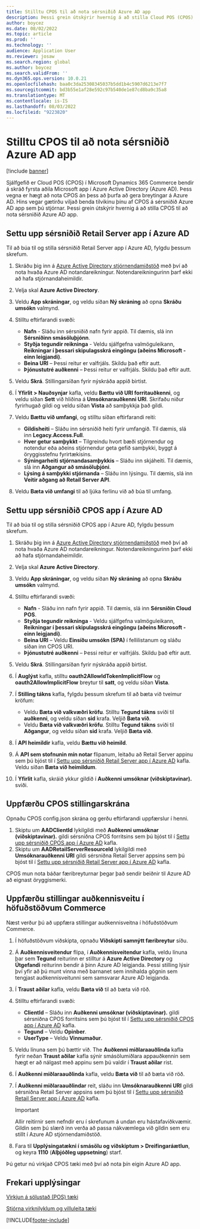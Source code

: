 ```yaml
---
title: Stilltu CPOS til að nota sérsniðið Azure AD app
description: Þessi grein útskýrir hvernig á að stilla Cloud POS (CPOS) til að nota sérsniðið Azure Active Directory (Azure AD) app.
author: boycez
ms.date: 08/02/2022
ms.topic: article
ms.prod: ''
ms.technology: ''
audience: Application User
ms.reviewer: josaw
ms.search.region: global
ms.author: boycez
ms.search.validFrom: ''
ms.dyn365.ops.version: 10.0.21
ms.openlocfilehash: baa0c3da25308345037b5dd1b4c5907d6213e7f7
ms.sourcegitcommit: bd3b55e1af28e592c97b540de1e87cd8ba9c35a8
ms.translationtype: MT
ms.contentlocale: is-IS
ms.lasthandoff: 08/03/2022
ms.locfileid: "9223820"
---
```

# <a name="configure-cpos-to-use-a-custom-azure-ad-app"></a>Stilltu CPOS til að nota sérsniðið Azure AD app

[!include [banner](includes/banner.md)]

Sjálfgefið er Cloud POS (CPOS) í Microsoft Dynamics 365 Commerce bendir á skráð fyrsta aðila Microsoft app í Azure Active Directory (Azure AD). Þess vegna er hægt að nota CPOS án þess að þurfa að gera breytingar á Azure AD. Hins vegar gætirðu viljað benda tilvikinu þínu af CPOS á sérsniðið Azure AD app sem þú stjórnar. Þessi grein útskýrir hvernig á að stilla CPOS til að nota sérsniðið Azure AD app.

## <a name="set-up-a-custom-retail-server-app-in-azure-ad"></a>Settu upp sérsniðið Retail Server app í Azure AD

Til að búa til og stilla sérsniðið Retail Server app í Azure AD, fylgdu þessum skrefum.

1. Skráðu þig inn á [Azure Active Directory stjórnendamiðstöð](https://aad.portal.azure.com) með því að nota hvaða Azure AD notandareikningur. Notendareikningurinn þarf ekki að hafa stjórnandaheimildir.
1. Velja skal **Azure Active Directory**.
1. Veldu **App skráningar**, og veldu síðan **Ný skráning** að opna **Skráðu umsókn** valmynd.
1. Stilltu eftirfarandi svæði:

    - **Nafn** - Sláðu inn sérsniðið nafn fyrir appið. Til dæmis, slá inn **Sérsniðinn smásöluþjónn**.
    - **Styðja tegundir reikninga** - Veldu sjálfgefna valmöguleikann, **Reikningar í þessari skipulagsskrá eingöngu (aðeins Microsoft - einn leigjandi)**.
    - **Beina URI** – Þessi reitur er valfrjáls. Skildu það eftir autt.
    - **Þjónustutré auðkenni** – Þessi reitur er valfrjáls. Skildu það eftir autt.
    
1. Veldu **Skrá**. Stillingarsíðan fyrir nýskráða appið birtist.
1. Í **Yfirlit \> Nauðsynjar** kafla, veldu **Bættu við URI forritauðkenni**, og veldu síðan **Sett** við hliðina á **Umsóknarauðkenni URI**. Skrifaðu niður fyrirhugað gildi og veldu síðan **Vista** að samþykkja það gildi. 
1. Veldu **Bættu við umfangi**, og stilltu síðan eftirfarandi reiti:

    - **Gildisheiti** – Sláðu inn sérsniðið heiti fyrir umfangið. Til dæmis, slá inn **Legacy.Access.Full**.
    - **Hver getur samþykkt** – Tilgreindu hvort bæði stjórnendur og notendur eða aðeins stjórnendur geta gefið samþykki, byggt á öryggisstefnu fyrirtækisins.
    - **Sýningarheiti stjórnandasamþykkis** – Sláðu inn skjáheiti. Til dæmis, slá inn **Aðgangur að smásöluþjóni**.
    - **Lýsing á samþykki stjórnanda** – Sláðu inn lýsingu. Til dæmis, slá inn **Veitir aðgang að Retail Server API**.

1. Veldu **Bæta við umfangi** til að ljúka ferlinu við að búa til umfang.

## <a name="set-up-a-custom-cpos-app-in-azure-ad"></a>Settu upp sérsniðið CPOS app í Azure AD

Til að búa til og stilla sérsniðið CPOS app í Azure AD, fylgdu þessum skrefum.

1. Skráðu þig inn á [Azure Active Directory stjórnendamiðstöð](https://aad.portal.azure.com) með því að nota hvaða Azure AD notandareikningur. Notendareikningurinn þarf ekki að hafa stjórnandaheimildir.
1. Velja skal **Azure Active Directory**.
1. Veldu **App skráningar**, og veldu síðan **Ný skráning** að opna **Skráðu umsókn** valmynd.
1. Stilltu eftirfarandi svæði:

    - **Nafn** - Sláðu inn nafn fyrir appið. Til dæmis, slá inn **Sérsniðin Cloud POS**.
    - **Styðja tegundir reikninga** - Veldu sjálfgefna valmöguleikann, **Reikningar í þessari skipulagsskrá eingöngu (aðeins Microsoft - einn leigjandi)**.
    - **Beina URI** – Veldu **Einsíðu umsókn (SPA)** í fellilistanum og sláðu síðan inn CPOS URI.
    - **Þjónustutré auðkenni** – Þessi reitur er valfrjáls. Skildu það eftir autt.

1. Veldu **Skrá**. Stillingarsíðan fyrir nýskráða appið birtist.
1. Í **Auglýst** kafla, stilltu **oauth2AllowIdTokenImplicitFlow** og **oauth2AllowImplicitFlow** breytur til **satt**, og veldu síðan **Vista**.
1. Í **Stilling tákns** kafla, fylgdu þessum skrefum til að bæta við tveimur kröfum:

    - Veldu **Bæta við valkvæðri kröfu**. Stilltu **Tegund tákns** sviði til **auðkenni**, og veldu síðan **sid** krafa. Veljið **Bæta við**.
    - Veldu **Bæta við valkvæðri kröfu**. Stilltu **Tegund tákns** sviði til **Aðgangur**, og veldu síðan **sid** krafa. Veljið **Bæta við**.

1. Í **API heimildir** kafla, veldu **Bættu við heimild**.
1. Á **API sem stofnunin mín notar** flipanum, leitaðu að Retail Server appinu sem þú bjóst til í [Settu upp sérsniðið Retail Server app í Azure AD](#set-up-a-custom-retail-server-app-in-azure-ad) kafla. Veldu síðan **Bæta við heimildum**.
1. Í **Yfirlit** kafla, skráið ykkur gildið í **Auðkenni umsóknar (viðskiptavinar).** sviði.

## <a name="update-the-cpos-configuration-file"></a>Uppfærðu CPOS stillingarskrána

Opnaðu CPOS config.json skrána og gerðu eftirfarandi uppfærslur í henni.

1. Skiptu um **AADClientId** lykilgildi með **Auðkenni umsóknar (viðskiptavinar).** gildi sérsniðna CPOS forritsins sem þú bjóst til í [Settu upp sérsniðið CPOS app í Azure AD](#set-up-a-custom-cpos-app-in-azure-ad) kafla.
1. Skiptu um **AADRetailServerResourceId** lykilgildi með **Umsóknarauðkenni URI** gildi sérsniðna Retail Server appsins sem þú bjóst til í [Settu upp sérsniðið Retail Server app í Azure AD](#set-up-a-custom-retail-server-app-in-azure-ad) kafla.

CPOS mun nota báðar færibreyturnar þegar það sendir beiðnir til Azure AD að eignast öryggismerki.

## <a name="update-identity-providers-settings-in-commerce-headquarters"></a>Uppfærðu stillingar auðkennisveitu í höfuðstöðvum Commerce

Næst verður þú að uppfæra stillingar auðkennisveitna í höfuðstöðvum Commerce.

1. Í höfuðstöðvum viðskipta, opnaðu **Viðskipti samnýtt færibreytur** síðu.
1. Á **Auðkennisveitendur** flipa, í **Auðkennisveitendur** kafla, veldu línuna þar sem **Tegund** reiturinn er stilltur á **Azure Active Directory** og **Útgefandi** reiturinn bendir á þinn Azure AD leigjanda. Þessi stilling lýsir því yfir að þú munt vinna með barnanet sem innihalda gögnin sem tengjast auðkennisveitunni sem samsvarar Azure AD leigjanda.
1. Í **Traust aðilar** kafla, veldu **Bæta við** til að bæta við röð.
1. Stilltu eftirfarandi svæði:

    - **ClientId** – Sláðu inn **Auðkenni umsóknar (viðskiptavinar).** gildi sérsniðna CPOS forritsins sem þú bjóst til í [Settu upp sérsniðið CPOS app í Azure AD](#set-up-a-custom-cpos-app-in-azure-ad) kafla.
    - **Tegund** – Veldu **Opinber**.
    - **UserType** – Veldu **Vinnumaður**.

1. Veldu línuna sem þú bættir við. The **Auðkenni miðlaraauðlinda** kafla fyrir neðan **Traust aðilar** kafla sýnir smásölumiðlara appauðkennin sem hægt er að nálgast með appinu sem þú valdir í **Traust aðilar** rist.
1. Í **Auðkenni miðlaraauðlinda** kafla, veldu **Bæta við** til að bæta við röð.
1. Í **Auðkenni miðlaraauðlindar** reit, sláðu inn **Umsóknarauðkenni URI** gildi sérsniðna Retail Server appsins sem þú bjóst til í [Settu upp sérsniðið Retail Server app í Azure AD](#set-up-a-custom-retail-server-app-in-azure-ad) kafla.

    > [!IMPORTANT]
    > Allir reitirnir sem nefndir eru í skrefunum á undan eru hástafaviðkvæmir. Gildin sem þú slærð inn verða að passa nákvæmlega við gildin sem eru stillt í Azure AD stjórnendamiðstöð.

1. Fara til **Upplýsingatækni í smásölu og viðskiptum \> Dreifingaráætlun**, og keyra **1110** (**Alþjóðleg uppsetning**) starf.

Þú getur nú virkjað CPOS tæki með því að nota þín eigin Azure AD app.

## <a name="additional-resources"></a>Frekari upplýsingar

[Virkjun á sölustað (POS) tæki](dev-itpro/retail-device-activation.md)

[Stjórna virknilyklum og villuleita tæki](set-up-activation-accounts-validate-devices-hq.md)

[!INCLUDE[footer-include](../includes/footer-banner.md)]
